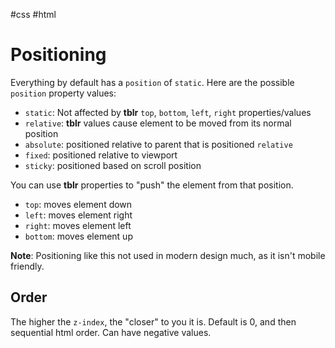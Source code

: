 #css #html 

# Positioning
Everything by default has a `position` of `static`.
Here are the possible `position` property values:
- `static`: Not affected by **tblr** `top`, `bottom`, `left`, `right` properties/values
- `relative`: **tblr** values cause element to be moved from its normal position
- `absolute`: positioned relative to parent that is positioned `relative`
- `fixed`: positioned relative to viewport
- `sticky`: positioned based on scroll position

You can use **tblr** properties to "push" the element from that position.
- `top`: moves element down
- `left`: moves element right
- `right`: moves element left
- `bottom`: moves element up

**Note**: Positioning like this not used in modern design much, as it isn't mobile friendly.

## Order
The higher the `z-index`, the "closer" to you it is.
Default is 0, and then sequential html order.
Can have negative values.